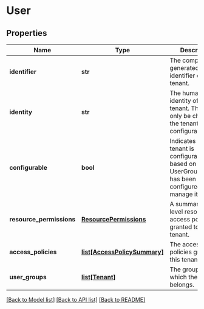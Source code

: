 # User

## Properties
Name | Type | Description | Notes
------------ | ------------- | ------------- | -------------
**identifier** | **str** | The computer-generated identifier of the tenant. | [optional] 
**identity** | **str** | The human-facing identity of the tenant. This can only be changed if the tenant is configurable. | [optional] 
**configurable** | **bool** | Indicates if this tenant is configurable, based on which UserGroupProvider has been configured to manage it. | [optional] 
**resource_permissions** | [**ResourcePermissions**](ResourcePermissions.md) | A summary top-level resource access policies granted to this tenant. | [optional] 
**access_policies** | [**list[AccessPolicySummary]**](AccessPolicySummary.md) | The access policies granted to this tenant. | [optional] 
**user_groups** | [**list[Tenant]**](Tenant.md) | The groups to which the user belongs. | [optional] 

[[Back to Model list]](../registryDocs.md#documentation-for-models) [[Back to API list]](../registryDocs.md#documentation-for-api-endpoints) [[Back to README]](../registryDocs.md)


